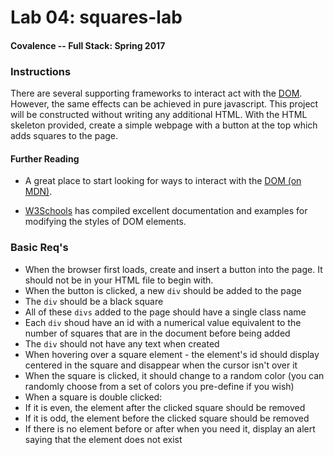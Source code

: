 # Lab 04: squares-lab

#### Covalence -- Full Stack: Spring 2017

### Instructions

There are several supporting frameworks to interact act with the [DOM](https://en.wikipedia.org/wiki/Document_Object_Model). 
However, the same effects can be achieved in pure javascript. 
This project will be constructed without writing any additional HTML. 
With the HTML skeleton provided, create a simple webpage with a button at the top which adds squares to the page.

#### Further Reading

* A great place to start looking for ways to interact with the [DOM (on MDN)](https://developer.mozilla.org/en-US/docs/Web/API/Document).

* [W3Schools](http://www.w3schools.com/jsref/dom_obj_style.asp) has compiled excellent documentation and examples for modifying the styles of DOM elements.

### Basic Req's

* When the browser first loads, create and insert a button into the page. It should not be in your HTML file to begin with.
* When the button is clicked, a new `div` should be added to the page
* The `div` should be a black square
* All of these `divs` added to the page should have a single class name
* Each `div` shoud have an id with a numerical value equivalent to the number of squares that are in the document before being added
* The `div` should not have any text when created
* When hovering over a square element - the element's id should display centered in the square and disappear when the cursor isn't over it
* When the square is clicked, it should change to a random color (you can randomly choose from a set of colors you pre-define if you wish)
* When a square is double clicked:
* If it is even, the element after the clicked square should be removed
* If it is odd, the element before the clicked square should be removed
* If there is no element before or after when you need it, display an alert saying that the element does not exist
